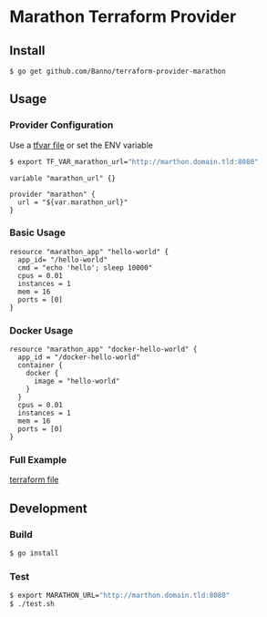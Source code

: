 # Marathon Terraform Provider

## Install
```
$ go get github.com/Banno/terraform-provider-marathon
```

## Usage

### Provider Configuration
Use a [tfvar file](https://www.terraform.io/intro/getting-started/variables.html) or set the ENV variable

```bash
$ export TF_VAR_marathon_url="http://marthon.domain.tld:8080"
```

```hcl
variable "marathon_url" {}

provider "marathon" {
  url = "${var.marathon_url}"
}
```

### Basic Usage
```hcl
resource "marathon_app" "hello-world" {
  app_id= "/hello-world"
  cmd = "echo 'hello'; sleep 10000"
  cpus = 0.01
  instances = 1
  mem = 16
  ports = [0]
}
```

### Docker Usage
```hcl
resource "marathon_app" "docker-hello-world" {
  app_id = "/docker-hello-world"
  container {
    docker {
      image = "hello-world"
    }
  }
  cpus = 0.01
  instances = 1
  mem = 16
  ports = [0]
}
```

### Full Example

[terraform file](test/example.tf)

## Development

### Build
```bash
$ go install
```

### Test
```bash
$ export MARATHON_URL="http://marthon.domain.tld:8080"
$ ./test.sh
```
